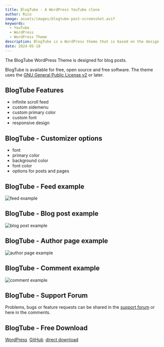 ```yaml
---
title: BlogTube - A WordPress YouTube clone
author: Rico
image: assets/images/blogtube-post-screenshot.avif
keywords:
  - YouTube
  - WordPress
  - WordPress Theme
description: BlogTube is a WordPress theme that is based on the design scheme of YouTube
date: 2024-05-18
---
```


The BlogTube WordPress Theme is designed for blog posts.

BlogTube is available for free, open source and free software. The theme uses the [GNU General Public License v2](http://www.gnu.org/licenses/gpl-2.0.html) or later.

## BlogTube Features

- infinite scroll feed
- custom sidemenu
- custom primary color
- custom font
- responsive design

## BlogTube - Customizer options

- font
- primary color
- background color
- font color
- options for posts and pages

## BlogTube - Feed example

![feed example](assets/images/blogtube-feed.avif "feed example")

## BlogTube - Blog post example

![blog post example](assets/images/blogtube-post-screenshot.avif "blog post example")

## BlogTube - Author page example

![author page example](assets/images/blogtube-author-page.avif "author page example")

## BlogTube - Comment example

![comment example](assets/images/blogtube-comment.avif "comment example")

## BlogTube - Support Forum

Problems, bugs or feature requests can be shared in the [support forum](https://wordpress.org/support/theme/blogtube/) or here in the comments.

## BlogTube - Free Download

<div style="display: flex; gap: 0.5em; flex-wrap: wrap">
  <a class="linkButton" title="download from WordPress" href="https://wordpress.org/themes/blogtube" target="_blank">WordPress</a>
  <a class="linkButton" title="view on GitHub" href="https://github.com/KopfdesDaemons/blogtube" target="_blank">GitHub</a>
  <a class="linkButton" title="direct download" href="https://github.com/KopfdesDaemons/blogtube/archive/refs/heads/main.zip">direct download</a>
</div>
